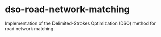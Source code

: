 # dso-road-network-matching
Implementation of the Delimited-Strokes Optimization (DSO) method for road network matching
